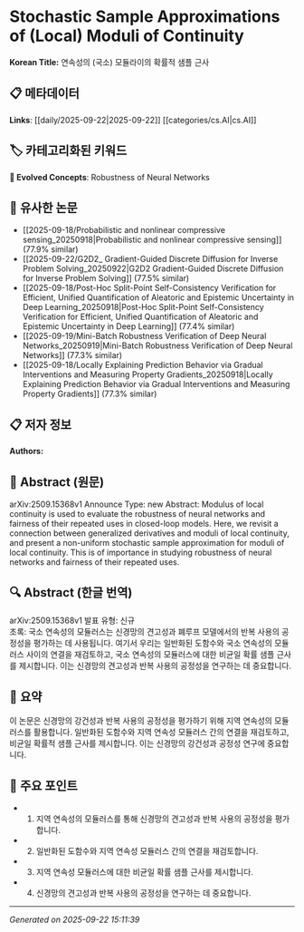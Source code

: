 # Stochastic Sample Approximations of (Local) Moduli of Continuity

**Korean Title:** 연속성의 (국소) 모듈라이의 확률적 샘플 근사

## 📋 메타데이터

**Links**: [[daily/2025-09-22|2025-09-22]] [[categories/cs.AI|cs.AI]]

## 🏷️ 카테고리화된 키워드
**🚀 Evolved Concepts**: Robustness of Neural Networks

## 🔗 유사한 논문
- [[2025-09-18/Probabilistic and nonlinear compressive sensing_20250918|Probabilistic and nonlinear compressive sensing]] (77.9% similar)
- [[2025-09-22/G2D2_ Gradient-Guided Discrete Diffusion for Inverse Problem Solving_20250922|G2D2 Gradient-Guided Discrete Diffusion for Inverse Problem Solving]] (77.5% similar)
- [[2025-09-18/Post-Hoc Split-Point Self-Consistency Verification for Efficient, Unified Quantification of Aleatoric and Epistemic Uncertainty in Deep Learning_20250918|Post-Hoc Split-Point Self-Consistency Verification for Efficient, Unified Quantification of Aleatoric and Epistemic Uncertainty in Deep Learning]] (77.4% similar)
- [[2025-09-19/Mini-Batch Robustness Verification of Deep Neural Networks_20250919|Mini-Batch Robustness Verification of Deep Neural Networks]] (77.3% similar)
- [[2025-09-18/Locally Explaining Prediction Behavior via Gradual Interventions and Measuring Property Gradients_20250918|Locally Explaining Prediction Behavior via Gradual Interventions and Measuring Property Gradients]] (77.3% similar)

## 📋 저자 정보

**Authors:** 

## 📄 Abstract (원문)

arXiv:2509.15368v1 Announce Type: new 
Abstract: Modulus of local continuity is used to evaluate the robustness of neural networks and fairness of their repeated uses in closed-loop models. Here, we revisit a connection between generalized derivatives and moduli of local continuity, and present a non-uniform stochastic sample approximation for moduli of local continuity. This is of importance in studying robustness of neural networks and fairness of their repeated uses.

## 🔍 Abstract (한글 번역)

arXiv:2509.15368v1 발표 유형: 신규  
초록: 국소 연속성의 모듈러스는 신경망의 견고성과 폐루프 모델에서의 반복 사용의 공정성을 평가하는 데 사용됩니다. 여기서 우리는 일반화된 도함수와 국소 연속성의 모듈러스 사이의 연결을 재검토하고, 국소 연속성의 모듈러스에 대한 비균일 확률 샘플 근사를 제시합니다. 이는 신경망의 견고성과 반복 사용의 공정성을 연구하는 데 중요합니다.

## 📝 요약

이 논문은 신경망의 강건성과 반복 사용의 공정성을 평가하기 위해 지역 연속성의 모듈러스를 활용합니다. 일반화된 도함수와 지역 연속성 모듈러스 간의 연결을 재검토하고, 비균일 확률적 샘플 근사를 제시합니다. 이는 신경망의 강건성과 공정성 연구에 중요합니다.

## 🎯 주요 포인트

- 1. 지역 연속성의 모듈러스를 통해 신경망의 견고성과 반복 사용의 공정성을 평가합니다.

- 2. 일반화된 도함수와 지역 연속성 모듈러스 간의 연결을 재검토합니다.

- 3. 지역 연속성 모듈러스에 대한 비균일 확률 샘플 근사를 제시합니다.

- 4. 신경망의 견고성과 반복 사용의 공정성을 연구하는 데 중요합니다.

---

*Generated on 2025-09-22 15:11:39*